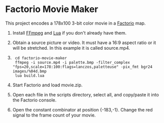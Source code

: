 # Factorio Movie Maker

This project encodes a 178x100 3-bit color movie in a [Factorio](http://www.factorio.com) map.

1. Install [FFmpeg](http://www.ffmpeg.org/download.html) and [Lua](http://lua-users.org/wiki/LuaBinaries) if you don't already have them.

2. Obtain a source picture or video.  It must have a 16:9 aspect ratio or it will be stretched.  In this example it is called source.mp4.

3.      cd factorio-movie-maker
        ffmpeg -i source.mp4 -i palette.bmp -filter_complex "fps=20,scale=178:100:flags=lanczos,paletteuse" -pix_fmt bgr24 images/%04d.bmp
        lua build.lua

4. Start Factorio and load movie.zip.

5. Open each file in the scripts directory, select all, and copy/paste it into the Factorio console.

6. Open the constant combinator at position {-183,-1}.  Change the red signal to the frame count of your movie.

